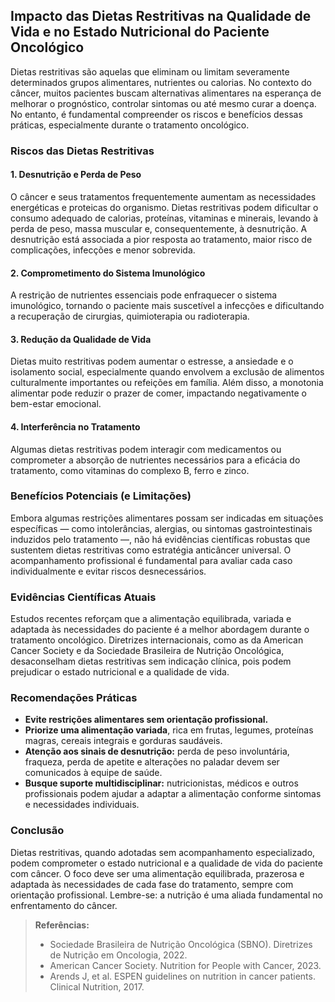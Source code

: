 
## Impacto das Dietas Restritivas na Qualidade de Vida e no Estado Nutricional do Paciente Oncológico

Dietas restritivas são aquelas que eliminam ou limitam severamente determinados grupos alimentares, nutrientes ou calorias. No contexto do câncer, muitos pacientes buscam alternativas alimentares na esperança de melhorar o prognóstico, controlar sintomas ou até mesmo curar a doença. No entanto, é fundamental compreender os riscos e benefícios dessas práticas, especialmente durante o tratamento oncológico.

### Riscos das Dietas Restritivas

#### 1. **Desnutrição e Perda de Peso**
O câncer e seus tratamentos frequentemente aumentam as necessidades energéticas e proteicas do organismo. Dietas restritivas podem dificultar o consumo adequado de calorias, proteínas, vitaminas e minerais, levando à perda de peso, massa muscular e, consequentemente, à desnutrição. A desnutrição está associada a pior resposta ao tratamento, maior risco de complicações, infecções e menor sobrevida.

#### 2. **Comprometimento do Sistema Imunológico**
A restrição de nutrientes essenciais pode enfraquecer o sistema imunológico, tornando o paciente mais suscetível a infecções e dificultando a recuperação de cirurgias, quimioterapia ou radioterapia.

#### 3. **Redução da Qualidade de Vida**
Dietas muito restritivas podem aumentar o estresse, a ansiedade e o isolamento social, especialmente quando envolvem a exclusão de alimentos culturalmente importantes ou refeições em família. Além disso, a monotonia alimentar pode reduzir o prazer de comer, impactando negativamente o bem-estar emocional.

#### 4. **Interferência no Tratamento**
Algumas dietas restritivas podem interagir com medicamentos ou comprometer a absorção de nutrientes necessários para a eficácia do tratamento, como vitaminas do complexo B, ferro e zinco.

### Benefícios Potenciais (e Limitações)

Embora algumas restrições alimentares possam ser indicadas em situações específicas — como intolerâncias, alergias, ou sintomas gastrointestinais induzidos pelo tratamento —, não há evidências científicas robustas que sustentem dietas restritivas como estratégia anticâncer universal. O acompanhamento profissional é fundamental para avaliar cada caso individualmente e evitar riscos desnecessários.

### Evidências Científicas Atuais

Estudos recentes reforçam que a alimentação equilibrada, variada e adaptada às necessidades do paciente é a melhor abordagem durante o tratamento oncológico. Diretrizes internacionais, como as da American Cancer Society e da Sociedade Brasileira de Nutrição Oncológica, desaconselham dietas restritivas sem indicação clínica, pois podem prejudicar o estado nutricional e a qualidade de vida.

### Recomendações Práticas

- **Evite restrições alimentares sem orientação profissional.**
- **Priorize uma alimentação variada**, rica em frutas, legumes, proteínas magras, cereais integrais e gorduras saudáveis.
- **Atenção aos sinais de desnutrição:** perda de peso involuntária, fraqueza, perda de apetite e alterações no paladar devem ser comunicados à equipe de saúde.
- **Busque suporte multidisciplinar:** nutricionistas, médicos e outros profissionais podem ajudar a adaptar a alimentação conforme sintomas e necessidades individuais.

### Conclusão

Dietas restritivas, quando adotadas sem acompanhamento especializado, podem comprometer o estado nutricional e a qualidade de vida do paciente com câncer. O foco deve ser uma alimentação equilibrada, prazerosa e adaptada às necessidades de cada fase do tratamento, sempre com orientação profissional. Lembre-se: a nutrição é uma aliada fundamental no enfrentamento do câncer.

> **Referências:**
> - Sociedade Brasileira de Nutrição Oncológica (SBNO). Diretrizes de Nutrição em Oncologia, 2022.
> - American Cancer Society. Nutrition for People with Cancer, 2023.
> - Arends J, et al. ESPEN guidelines on nutrition in cancer patients. Clinical Nutrition, 2017.
```

